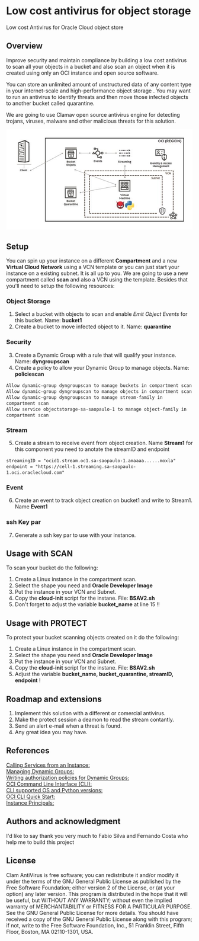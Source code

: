 # Low cost antivirus for object storage

Low cost Antivirus for Oracle Cloud object store 

## Overview

Improve security and maintain compliance by building a low cost antivirus to scan all your objects in a bucket and also scan an object when it is created using only an OCI instance and open source software.

You can store an unlimited amount of unstructured data of any content type in your internet-scale and high-performance object storage . You may want to run an antivirus to identify threats and then move those infected objects to another bucket called quarantine.

We are going to use Clamav open source antivirus engine for detecting trojans, viruses, malware and other malicious threats for this solution.

![AVobj1.JPG](https://github.com/Everson4t/antivirus-for-objectstore/blob/main/images/AVobj1.JPG)

## Setup

You can spin up your instance on a different **Compartment** and a new **Virtual Cloud Network** using a VCN template or you can just start your instance on a existing subnet. It is all up to you. We are going to use a new compartment called **scan** and also a VCN using the template. Besides that you'll need to setup the following resources:

### Object Storage

1. Select a bucket with objects to scan and enable *Emit Object Events* for this bucket. Name: **bucket1**
2. Create a bucket to move infected object to it. Name: **quarantine**

### Security 

3. Create a Dynamic Group with a rule that will qualify your instance. Name: **dyngroupscan**
4. Create a policy to allow your Dynamic Group to manage objects. Name: **policiescan**
```oci
Allow dynamic-group dyngroupscan to manage buckets in compartment scan
Allow dynamic-group dyngroupscan to manage objects in compartment scan
Allow dynamic-group dyngroupscan to manage stream-family in compartment scan
Allow service objectstorage-sa-saopaulo-1 to manage object-family in compartment scan
```
### Stream

5. Create a stream to receive event from object creation. Name **Stream1**
for this component you need to anotate the streamID and endpoint 
```
streamingID = "ocid1.stream.oc1.sa-saopaulo-1.amaaaa......moxla"
endpoint = "https://cell-1.streaming.sa-saopaulo-1.oci.oraclecloud.com"
```
### Event
6. Create an event to track object creation  on bucket1 and write to Stream1. Name **Event1**

### ssh Key par 
7. Generate a ssh key par to use with your instance.

## Usage with SCAN

To scan your bucket do the following:
1. Create a Linux instance in the compartment scan.
2. Select the shape you need and **Oracle Developer Image**
3. Put the instance in your VCN and Subnet. 
4. Copy the **cloud-init** script for the instane. File: **BSAV2.sh**
5. Don't forget to adjust the variable **bucket_name** at line 15 !!

## Usage with PROTECT

To protect your bucket scanning objects created on it do the following:
1. Create a Linux instance in the compartment scan.
2. Select the shape you need and **Oracle Developer Image**
3. Put the instance in your VCN and Subnet. 
4. Copy the **cloud-init** script for the instane. File: **BSAV2.sh**
5. Adjust the variable **bucket_name, bucket_quarantine, streamID, endpoint** !

## Roadmap and extensions 

1. Implement this solution with a different or comercial antivirus.  
2. Make the protect session a deamon to read the stream contantly.
3. Send an alert e-mail when a threat is found. 
4. Any great idea you may have.

## References

[Calling Services from an Instance:](https://docs.cloud.oracle.com/en-us/iaas/Content/Identity/Tasks/callingservicesfrominstances.htm) \
[Managing Dynamic Groups:](https://docs.cloud.oracle.com/en-us/iaas/Content/Identity/Tasks/managingdynamicgroups.htm) \
[Writing authorization policies for Dynamic Groups:](https://docs.cloud.oracle.com/en-us/iaas/Content/Identity/Tasks/callingservicesfrominstances.htm#Writing) \
[OCI Command Line Interface (CLI):](https://docs.cloud.oracle.com/en-us/iaas/Content/API/Concepts/cliconcepts.htm) \
[CLI supported OS and Python versions:](https://docs.cloud.oracle.com/en-us/iaas/Content/API/Concepts/cliconcepts.htm#SupportedPythonVersionsandOperatingSystems) \
[OCI CLI Quick Start:](https://docs.cloud.oracle.com/en-us/iaas/Content/API/SDKDocs/cliinstall.htm) \
[Instance Principals:](https://blogs.oracle.com/cloud-infrastructure/announcing-instance-principals-for-identity-and-access-management)

## Authors and acknowledgment

I'd like to say thank you very much to Fabio Silva and Fernando Costa who help me to build this project

## License

Clam AntiVirus is free software; you can redistribute it and/or modify it under the terms of the GNU General Public License as published by the Free Software Foundation; either version 2 of the License, or (at your option) any later version. This program is distributed in the hope that it will be useful, but WITHOUT ANY WARRANTY; without even the implied warranty of MERCHANTABILITY or FITNESS FOR A PARTICULAR PURPOSE. See the GNU General Public License for more details. You should have received a copy of the GNU General Public License along with this program; if not, write to the Free Software Foundation, Inc., 51 Franklin Street, Fifth Floor, Boston, MA 02110-1301, USA.
